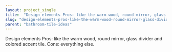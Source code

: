 ```yaml
---
layout: project_single
title:  "Design elements Pros: like the warm wood, round mirror, glass divider and colored accent tile. Cons: everything else."
slug: "design-elements-pros-like-the-warm-wood-round-mirror-glass-divider-and-colored-accent-tile"
parent: "bathroom-tile-ideas"
---
```

Design elements Pros: like the warm wood, round mirror, glass divider and colored accent tile. Cons: everything else.